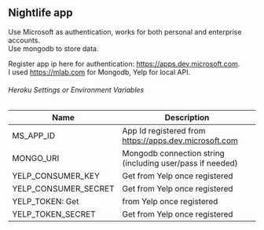 ## Nightlife app

Use Microsoft as authentication, works for both personal and enterprise accounts.  
Use mongodb to store data.  

Register app ip here for authentication: https://apps.dev.microsoft.com.  
I used https://mlab.com for Mongodb, Yelp for local API.

###### Heroku Settings or Environment Variables  
|  Name                |  Description              
|----------------------|-------------------------------------------------------
| MS_APP_ID            |  App Id registered from https://apps.dev.microsoft.com  
| MONGO_URI            |  Mongodb connection string (including user/pass if needed)  
| YELP_CONSUMER_KEY    |  Get from Yelp once registered  
| YELP_CONSUMER_SECRET |  Get from Yelp once registered  
| YELP_TOKEN: Get      |  from Yelp once registered  
| YELP_TOKEN_SECRET    |  Get from Yelp once registered  
